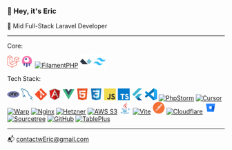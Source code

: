 ### 👋 Hey, it's Eric

🚀 Mid Full-Stack Laravel Developer  

---

Core:

<a href="https://laravel.com/"><img src="https://github.com/devicons/devicon/blob/v2.16.0/icons/laravel/laravel-original.svg" alt="Laravel" width="28"/></a>
<a href="https://livewire.laravel.com/"><img src="https://github.com/devicons/devicon/blob/v2.16.0/icons/livewire/livewire-original.svg" alt="Livewire" width="28"/></a>
<a href="https://filamentphp.com/"><img src="https://github.com/user-attachments/assets/6b913903-f071-4b7f-a48e-675490649d0c" alt="FilamentPHP" width="24"/></a>
<a href="https://alpinejs.dev/"><img src="https://github.com/devicons/devicon/blob/v2.16.0/icons/alpinejs/alpinejs-original.svg" alt="AlpineJS" width="28"/></a>
<a href="https://tailwindcss.com/"><img src="https://github.com/devicons/devicon/blob/v2.16.0/icons/tailwindcss/tailwindcss-original.svg" alt="TailwindCSS" width="28"/></a>

Tech Stack:

<a href="https://www.php.net/"><img src="https://github.com/devicons/devicon/blob/v2.16.0/icons/php/php-original.svg" alt="PHP" width="28"/></a>
<a href="https://www.mysql.com/"><img src="https://github.com/devicons/devicon/blob/v2.16.0/icons/mysql/mysql-original.svg" alt="MySQL" width="28"/></a>
<a href="https://git-scm.com/"><img src="https://github.com/devicons/devicon/blob/v2.16.0/icons/git/git-original.svg" alt="Git" width="28"/></a>
<a href="https://angular.io/"><img src="https://github.com/devicons/devicon/blob/v2.16.0/icons/angularjs/angularjs-original.svg" alt="Angular" width="28"/></a>
<a href="https://vuejs.org/"><img src="https://github.com/devicons/devicon/blob/v2.16.0/icons/vuejs/vuejs-original.svg" alt="Vue.js" width="28"/></a>
<a href="https://developer.mozilla.org/en-US/docs/Web/HTML"><img src="https://github.com/devicons/devicon/blob/v2.16.0/icons/html5/html5-original.svg" alt="HTML5" width="28"/></a>
<a href="https://developer.mozilla.org/en-US/docs/Web/CSS"><img src="https://github.com/devicons/devicon/blob/v2.16.0/icons/css3/css3-original.svg" alt="CSS3" width="28"/></a>
<a href="https://developer.mozilla.org/en-US/docs/Web/JavaScript"><img src="https://github.com/devicons/devicon/blob/v2.16.0/icons/javascript/javascript-original.svg" alt="JavaScript" width="28"/></a>
<a href="https://www.typescriptlang.org/"><img src="https://github.com/devicons/devicon/blob/v2.16.0/icons/typescript/typescript-original.svg" alt="TypeScript" width="28"/></a>
<a href="https://flutter.dev/"><img src="https://github.com/devicons/devicon/blob/v2.16.0/icons/flutter/flutter-original.svg" alt="Flutter" width="28"/></a>
<a href="https://code.visualstudio.com/"><img src="https://github.com/devicons/devicon/blob/v2.16.0/icons/vscode/vscode-original.svg" alt="VSCode" width="28"/></a>
<a href="https://www.jetbrains.com/phpstorm/"><img src="https://resources.jetbrains.com/storage/products/phpstorm/img/meta/phpstorm_logo_300x300.png" alt="PhpStorm" width="28"/></a>
<a href="https://www.cursor.sh/"><img src="https://img.icons8.com/color/512/cursor-ai.png" alt="Cursor" width="28"/></a>
<a href="https://www.warp.dev/"><img src="https://www.dockhunt.com/_next/image?url=https%3A%2F%2Fdockhunt-images.nyc3.cdn.digitaloceanspaces.com%2F84b9d8fe-3492-44d3-90d3-26d1b69b6d56&w=256&q=75" alt="Warp" width="28"/></a>
<a href="https://www.nginx.com/"><img src="https://www.svgrepo.com/show/373924/nginx.svg" alt="Nginx" width="28"/></a>
<a href="https://www.hetzner.com/"><img src="https://avatars.githubusercontent.com/u/30047064?s=200&v=4" alt="Hetzner" width="28"/></a>
<a href="https://aws.amazon.com/s3/"><img src="https://sandrocirulli.net/site/wp-content/uploads/2019/10/Amazon-Simple-Storage-Service-S3_light-bg@4x.png" alt="AWS S3" width="28"/></a>
<a href="https://www.java.com/"><img src="https://github.com/devicons/devicon/blob/v2.16.0/icons/java/java-original.svg" alt="Java" width="28"/></a>
<a href="https://vitejs.dev/"><img src="https://vitejs.dev/logo.svg" alt="Vite" width="28"/></a>
<a href="https://www.postman.com/"><img src="https://github.com/devicons/devicon/blob/v2.16.0/icons/postman/postman-original.svg" alt="Postman" width="28"/></a>
<a href="https://www.cloudflare.com/"><img src="https://upload.wikimedia.org/wikipedia/commons/9/94/Cloudflare_Logo.png" alt="Cloudflare" width="28"/></a>
<a href="https://bitbucket.org/"><img src="https://github.com/devicons/devicon/blob/v2.16.0/icons/bitbucket/bitbucket-original.svg" alt="Bitbucket" width="28"/></a>
<a href="https://www.sourcetreeapp.com/"><img src="https://images.icon-icons.com/3053/PNG/512/sourcetree_macos_bigsur_icon_189711.png" alt="Sourcetree" width="28"/></a>
<a href="https://github.com/"><img src="https://upload.wikimedia.org/wikipedia/commons/thumb/a/ae/Github-desktop-logo-symbol.svg/2048px-Github-desktop-logo-symbol.svg.png" alt="GitHub" width="28"/></a>
<a href="https://tableplus.com/"><img src="https://cdn.jim-nielsen.com/macos/512/tableplus-2024-11-21.png?rf=1024" alt="TablePlus" width="28"/></a>


---

📬 contactwEric@gmail.com
